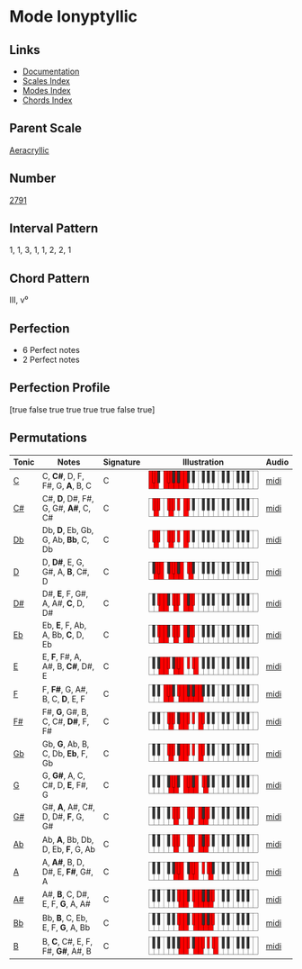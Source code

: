 # Mode Ionyptyllic

## Links

- [Documentation](README.md)
- [Scales Index](Scales.md)
- [Modes Index](Modes.md)
- [Chords Index](Chords.md)

## Parent Scale

[Aeracryllic](ScaleAeracryllic.md)

## Number

[2791](https://ianring.com/musictheory/scales/2791)

## Interval Pattern

1, 1, 3, 1, 1, 2, 2, 1

## Chord Pattern

III, v⁰

## Perfection

- 6 Perfect notes
- 2 Perfect notes

## Perfection Profile

[true false true true true true false true]

## Permutations

| Tonic | Notes | Signature | Illustration | Audio |
|-------|-------|-----------|--------------|-------|
| [C](ModeCNaturalIonyptyllic.md) | C, **C#**, D, F, F#, G, **A**, B, C | C | ![CNaturalIonyptyllic](ModeCNaturalIonyptyllic.png) | [midi](https://github.com/edipermadi/music/blob/main/docs/ModeCNaturalIonyptyllic.mid?raw=true) |
| [C#](ModeCSharpIonyptyllic.md) | C#, **D**, D#, F#, G, G#, **A#**, C, C# | C | ![CSharpIonyptyllic](ModeCSharpIonyptyllic.png) | [midi](https://github.com/edipermadi/music/blob/main/docs/ModeCSharpIonyptyllic.mid?raw=true) |
| [Db](ModeDFlatIonyptyllic.md) | Db, **D**, Eb, Gb, G, Ab, **Bb**, C, Db | C | ![DFlatIonyptyllic](ModeDFlatIonyptyllic.png) | [midi](https://github.com/edipermadi/music/blob/main/docs/ModeDFlatIonyptyllic.mid?raw=true) |
| [D](ModeDNaturalIonyptyllic.md) | D, **D#**, E, G, G#, A, **B**, C#, D | C | ![DNaturalIonyptyllic](ModeDNaturalIonyptyllic.png) | [midi](https://github.com/edipermadi/music/blob/main/docs/ModeDNaturalIonyptyllic.mid?raw=true) |
| [D#](ModeDSharpIonyptyllic.md) | D#, **E**, F, G#, A, A#, **C**, D, D# | C | ![DSharpIonyptyllic](ModeDSharpIonyptyllic.png) | [midi](https://github.com/edipermadi/music/blob/main/docs/ModeDSharpIonyptyllic.mid?raw=true) |
| [Eb](ModeEFlatIonyptyllic.md) | Eb, **E**, F, Ab, A, Bb, **C**, D, Eb | C | ![EFlatIonyptyllic](ModeEFlatIonyptyllic.png) | [midi](https://github.com/edipermadi/music/blob/main/docs/ModeEFlatIonyptyllic.mid?raw=true) |
| [E](ModeENaturalIonyptyllic.md) | E, **F**, F#, A, A#, B, **C#**, D#, E | C | ![ENaturalIonyptyllic](ModeENaturalIonyptyllic.png) | [midi](https://github.com/edipermadi/music/blob/main/docs/ModeENaturalIonyptyllic.mid?raw=true) |
| [F](ModeFNaturalIonyptyllic.md) | F, **F#**, G, A#, B, C, **D**, E, F | C | ![FNaturalIonyptyllic](ModeFNaturalIonyptyllic.png) | [midi](https://github.com/edipermadi/music/blob/main/docs/ModeFNaturalIonyptyllic.mid?raw=true) |
| [F#](ModeFSharpIonyptyllic.md) | F#, **G**, G#, B, C, C#, **D#**, F, F# | C | ![FSharpIonyptyllic](ModeFSharpIonyptyllic.png) | [midi](https://github.com/edipermadi/music/blob/main/docs/ModeFSharpIonyptyllic.mid?raw=true) |
| [Gb](ModeGFlatIonyptyllic.md) | Gb, **G**, Ab, B, C, Db, **Eb**, F, Gb | C | ![GFlatIonyptyllic](ModeGFlatIonyptyllic.png) | [midi](https://github.com/edipermadi/music/blob/main/docs/ModeGFlatIonyptyllic.mid?raw=true) |
| [G](ModeGNaturalIonyptyllic.md) | G, **G#**, A, C, C#, D, **E**, F#, G | C | ![GNaturalIonyptyllic](ModeGNaturalIonyptyllic.png) | [midi](https://github.com/edipermadi/music/blob/main/docs/ModeGNaturalIonyptyllic.mid?raw=true) |
| [G#](ModeGSharpIonyptyllic.md) | G#, **A**, A#, C#, D, D#, **F**, G, G# | C | ![GSharpIonyptyllic](ModeGSharpIonyptyllic.png) | [midi](https://github.com/edipermadi/music/blob/main/docs/ModeGSharpIonyptyllic.mid?raw=true) |
| [Ab](ModeAFlatIonyptyllic.md) | Ab, **A**, Bb, Db, D, Eb, **F**, G, Ab | C | ![AFlatIonyptyllic](ModeAFlatIonyptyllic.png) | [midi](https://github.com/edipermadi/music/blob/main/docs/ModeAFlatIonyptyllic.mid?raw=true) |
| [A](ModeANaturalIonyptyllic.md) | A, **A#**, B, D, D#, E, **F#**, G#, A | C | ![ANaturalIonyptyllic](ModeANaturalIonyptyllic.png) | [midi](https://github.com/edipermadi/music/blob/main/docs/ModeANaturalIonyptyllic.mid?raw=true) |
| [A#](ModeASharpIonyptyllic.md) | A#, **B**, C, D#, E, F, **G**, A, A# | C | ![ASharpIonyptyllic](ModeASharpIonyptyllic.png) | [midi](https://github.com/edipermadi/music/blob/main/docs/ModeASharpIonyptyllic.mid?raw=true) |
| [Bb](ModeBFlatIonyptyllic.md) | Bb, **B**, C, Eb, E, F, **G**, A, Bb | C | ![BFlatIonyptyllic](ModeBFlatIonyptyllic.png) | [midi](https://github.com/edipermadi/music/blob/main/docs/ModeBFlatIonyptyllic.mid?raw=true) |
| [B](ModeBNaturalIonyptyllic.md) | B, **C**, C#, E, F, F#, **G#**, A#, B | C | ![BNaturalIonyptyllic](ModeBNaturalIonyptyllic.png) | [midi](https://github.com/edipermadi/music/blob/main/docs/ModeBNaturalIonyptyllic.mid?raw=true) |
